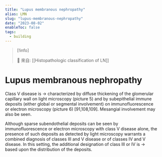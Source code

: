 ```yaml
---
title: "Lupus membranous nephropathy"
alias: LMN
slug: "lupus-membranous-nephropathy"
date: "2023-08-02"
enableToc: false
tags:
  - building
---
```


> [!info]
>
> 🌱 來自: [[Histopathologic classification of LN]]

# Lupus membranous nephropathy

Class V disease is → characterized by diffuse thickening of the glomerular capillary wall on light microscopy (picture 5) and by subepithelial immune deposits (either global or segmental involvement) on immunofluorescence or electron microscopy (picture 6) [91,108,109]. Mesangial involvement may also be seen.

Although sparse subendothelial deposits can be seen by immunofluorescence or electron microscopy with class V disease alone, the presence of such deposits as detected by light microscopy warrants a combined diagnosis of classes III and V disease or of classes IV and V disease. In this setting, the additional designation of class III or IV is → based upon the distribution of the deposits.
